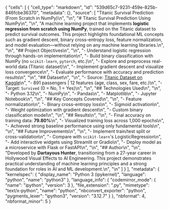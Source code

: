 {
 "cells": [
  {
   "cell_type": "markdown",
   "id": "539d65c7-9231-459e-825b-846fcbe36370",
   "metadata": {},
   "source": [
    "Titanic Survival Prediction (From Scratch in NumPy)\n",
    "\n",
    "# Titanic Survival Prediction Using NumPy\n",
    "\n",
    "A machine learning project that implements **logistic regression from scratch using NumPy**, trained on the Titanic dataset to predict survival outcomes. This project highlights foundational ML concepts such as gradient descent, binary cross-entropy loss, feature normalization, and model evaluation—without relying on any machine learning libraries.\n",
    "\n",
    "## Project Objectives\n",
    "\n",
    "- Understand logistic regression through hands-on implementation\n",
    "- Build binary classification with NumPy (no `scikit-learn`, `pytorch`, etc.)\n",
    "- Explore and preprocess real-world data (Titanic dataset)\n",
    "- Implement gradient descent and visualize loss convergence\n",
    "- Evaluate performance with accuracy and prediction results\n",
    "\n",
    "## Dataset\n",
    "\n",
    "- Source: [Titanic Dataset on Kaggle](https://www.kaggle.com/datasets/yasserh/titanic-dataset/data)\n",
    "- 891 passengers | 12 features (age, class, sex, fare, etc.)\n",
    "- Target: `Survived` (0 = No, 1 = Yes)\n",
    "\n",
    "## Technologies Used\n",
    "\n",
    "- Python 3.12\n",
    "- NumPy\n",
    "- Pandas\n",
    "- Matplotlib\n",
    "- Jupyter Notebook\n",
    "\n",
    "## Key Concepts Covered\n",
    "\n",
    "- Feature normalization\n",
    "- Binary cross-entropy loss\n",
    "- Sigmoid activation\n",
    "- Weight optimization with gradient descent\n",
    "- Custom binary classification model\n",
    "\n",
    "## Results\n",
    "\n",
    "- Final accuracy on training data: **79.80%**\n",
    "- Visualized training loss across 1,000 epochs\n",
    "- Achieved strong baseline performance using only fundamental tools\n",
    "\n",
    "## Future Improvements\n",
    "\n",
    "- Implement train/test split or cross-validation\n",
    "- Compare with `scikit-learn`'s LogisticRegression\n",
    "- Add interactive widgets using Streamlit or Gradio\n",
    "- Deploy model as a microservice with Flask or FastAPI\n",
    "\n",
    "## Author\n",
    "\n",
    "Developed by **Dartayous Hunter**, transitioning from a 27-year career in Hollywood Visual Effects to AI Engineering. This project demonstrates practical understanding of machine learning principles and a strong foundation for roles in AI and ML development.\n",
    "\n"
   ]
  }
 ],
 "metadata": {
  "kernelspec": {
   "display_name": "Python 3 (ipykernel)",
   "language": "python",
   "name": "python3"
  },
  "language_info": {
   "codemirror_mode": {
    "name": "ipython",
    "version": 3
   },
   "file_extension": ".py",
   "mimetype": "text/x-python",
   "name": "python",
   "nbconvert_exporter": "python",
   "pygments_lexer": "ipython3",
   "version": "3.12.7"
  }
 },
 "nbformat": 4,
 "nbformat_minor": 5
}
